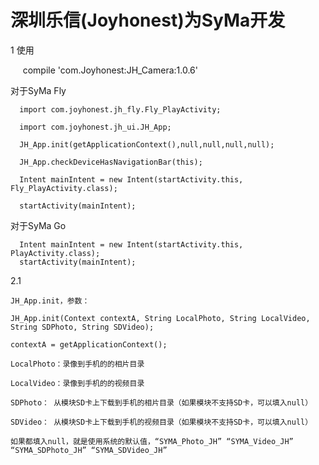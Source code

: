 # 深圳乐信(Joyhonest)为SyMa开发

1 使用

      compile 'com.Joyhonest:JH_Camera:1.0.6'

  对于SyMa Fly
      
      import com.joyhonest.jh_fly.Fly_PlayActivity;

      import com.joyhonest.jh_ui.JH_App;

      JH_App.init(getApplicationContext(),null,null,null,null);

      JH_App.checkDeviceHasNavigationBar(this);

      Intent mainIntent = new Intent(startActivity.this, Fly_PlayActivity.class);

      startActivity(mainIntent);

对于SyMa Go

      Intent mainIntent = new Intent(startActivity.this, PlayActivity.class);
      startActivity(mainIntent);
      
2.1 

    JH_App.init，参数：

    JH_App.init(Context contextA, String LocalPhoto, String LocalVideo, String SDPhoto, String SDVideo);

    contextA = getApplicationContext();

    LocalPhoto：录像到手机的的相片目录

    LocalVideo：录像到手机的的视频目录

    SDPhoto： 从模块SD卡上下载到手机的相片目录（如果模块不支持SD卡，可以填入null）

    SDVideo： 从模块SD卡上下载到手机的视频目录（如果模块不支持SD卡，可以填入null）

    如果都填入null，就是使用系统的默认值，“SYMA_Photo_JH” “SYMA_Video_JH” “SYMA_SDPhoto_JH” “SYMA_SDVideo_JH”
